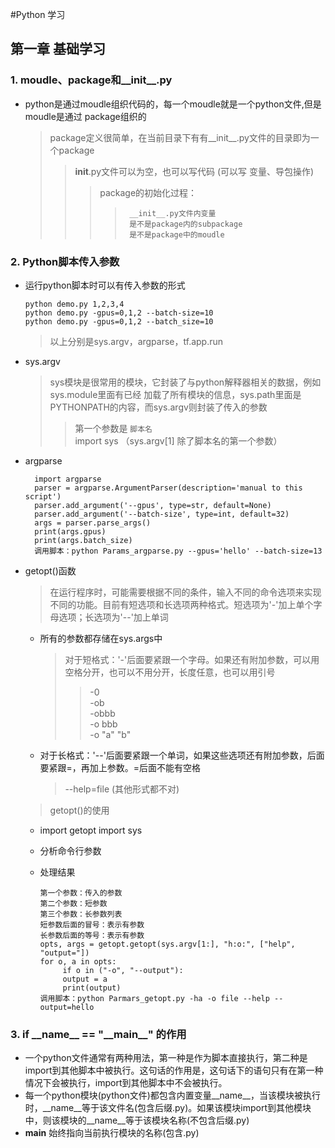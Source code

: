 #Python 学习
## 第一章 基础学习

### 1. moudle、package和__init__.py
  - python是通过moudle组织代码的，每一个moudle就是一个python文件,但是moudle是通过
  package组织的
    > package定义很简单，在当前目录下有有__init__.py文件的目录即为一个package
    >> __init__.py文件可以为空，也可以写代码 (可以写 变量、导包操作)
    >>> package的初始化过程：
    >>>>      __init__.py文件内变量
    >>>>      是不是package内的subpackage 
    >>>>      是不是package中的moudle 

### 2. Python脚本传入参数
  - 运行python脚本时可以有传入参数的形式
  
        python demo.py 1,2,3,4 
        python demo.py -gpus=0,1,2 --batch-size=10
        python demo.py -gpus=0,1,2 --batch_size=10
    > 以上分别是sys.argv，argparse，tf.app.run
   
- sys.argv
    >sys模块是很常用的模块，它封装了与python解释器相关的数据，例如sys.module里面有已经
     加载了所有模块的信息，sys.path里面是PYTHONPATH的内容，而sys.argv则封装了传入的参数
    >> 第一个参数是 `脚本名`    
    import sys （sys.argv[1] 除了脚本名的第一个参数）
   
- argparse

        import argparse
        parser = argparse.ArgumentParser(description='manual to this script')
        parser.add_argument('--gpus', type=str, default=None)
        parser.add_argument('--batch-size', type=int, default=32)
        args = parser.parse_args()
        print(args.gpus)
        print(args.batch_size)
        调用脚本：python Params_argparse.py --gpus='hello' --batch-size=13

- getopt()函数
    > 在运行程序时，可能需要根据不同的条件，输入不同的命令选项来实现不同的功能。目前有短选项和长选项两种格式。短选项为'-'加上单个字母选项；长选项为'--'加上单词
    - 所有的参数都存储在sys.args中  
        > 对于短格式：'-'后面要紧跟一个字母。如果还有附加参数，可以用空格分开，也可以不用分开，长度任意，也可以用引号
        >> -0  
        -ob  
        -obbb  
        -o bbb  
        -o "a" "b"
    - 对于长格式：'--'后面要紧跟一个单词，如果这些选项还有附加参数，后面要紧跟=，再加上参数。=后面不能有空格
        > --help=file (其他形式都不对)
    >getopt()的使用
     - import getopt import sys
     - 分析命令行参数
     - 处理结果
          
           第一个参数：传入的参数
           第二个参数：短参数
           第三个参数：长参数列表
           短参数后面的冒号：表示有参数
           长参数后面的等号：表示有参数
           opts, args = getopt.getopt(sys.argv[1:], "h:o:", ["help", "output="])                                                                                                                          
           for o, a in opts:
                if o in ("-o", "--output"):
                output = a
                print(output)
           调用脚本：python Parmars_getopt.py -ha -o file --help --output=hello    
### 3. if \_\_name__ == "\_\_main__"  的作用

   - 一个python文件通常有两种用法，第一种是作为脚本直接执行，第二种是import到其他脚本中被执行。这句话的作用是，这句话下的语句只有在第一种情况下会被执行，import到其他脚本中不会被执行。
   - 每一个python模块(python文件)都包含内置变量__name__，当该模块被执行时，__name__等于该文件名(包含后缀.py)。如果该模块import到其他模块中，则该模块的__name__等于该模块名称(不包含后缀.py)
   - __main__  始终指向当前执行模块的名称(包含.py)                                                                                                              